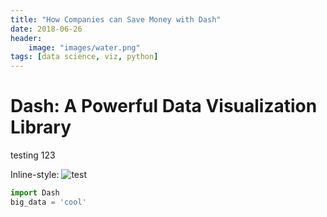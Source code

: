 ```yaml
---
title: "How Companies can Save Money with Dash"
date: 2018-06-26
header:
    image: "images/water.png"
tags: [data science, viz, python]
---
```


# Dash: A Powerful Data Visualization Library

testing 123

Inline-style: 
![test](https://raw.githubusercontent.com/ericcgu/Data_Visualization/master/crypto/crypto.png)


```python
import Dash
big_data = 'cool'

```
